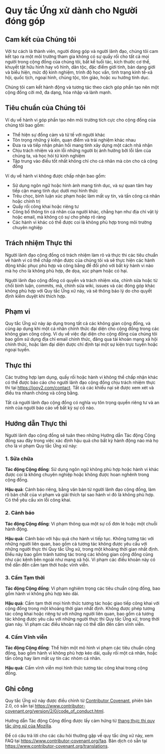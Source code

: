 # Quy tắc Ứng xử dành cho Người đóng góp

## Cam kết của Chúng tôi

Với tư cách là thành viên, người đóng góp và người lãnh đạo, chúng tôi cam kết tạo ra một môi trường tham gia không có sự quấy rối cho tất cả mọi người trong cộng đồng của chúng tôi, bất kể tuổi tác, kích thước cơ thể, khuyết tật hữu hình hay vô hình, dân tộc, đặc điểm giới tính, bản dạng giới và biểu hiện, mức độ kinh nghiệm, trình độ học vấn, tình trạng kinh tế-xã hội, quốc tịch, ngoại hình, chủng tộc, tôn giáo, hoặc xu hướng tính dục.

Chúng tôi cam kết hành động và tương tác theo cách góp phần tạo nên một cộng đồng cởi mở, đa dạng, hòa nhập và lành mạnh.

## Tiêu chuẩn của Chúng tôi

Ví dụ về hành vi góp phần tạo nên môi trường tích cực cho cộng đồng của chúng tôi bao gồm:

- Thể hiện sự đồng cảm và tử tế với người khác
- Tôn trọng những ý kiến, quan điểm và trải nghiệm khác nhau
- Đưa ra và tiếp nhận phản hồi mang tính xây dựng một cách nhã nhặn
- Chịu trách nhiệm và xin lỗi những người bị ảnh hưởng bởi lỗi lầm của chúng ta, và học hỏi từ kinh nghiệm
- Tập trung vào điều tốt nhất không chỉ cho cá nhân mà còn cho cả cộng đồng

Ví dụ về hành vi không được chấp nhận bao gồm:

- Sử dụng ngôn ngữ hoặc hình ảnh mang tính dục, và sự quan tâm hay tiếp cận mang tính dục dưới mọi hình thức
- Trêu chọc, bình luận xúc phạm hoặc làm mất uy tín, và tấn công cá nhân hoặc chính trị
- Quấy rối công khai hoặc riêng tư
- Công bố thông tin cá nhân của người khác, chẳng hạn như địa chỉ vật lý hoặc email, mà không có sự cho phép rõ ràng
- Các hành vi khác có thể được coi là không phù hợp trong môi trường chuyên nghiệp

## Trách nhiệm Thực thi

Người lãnh đạo cộng đồng có trách nhiệm làm rõ và thực thi các tiêu chuẩn về hành vi có thể chấp nhận được của chúng tôi và sẽ thực hiện các hành động khắc phục phù hợp và công bằng để đối phó với bất kỳ hành vi nào mà họ cho là không phù hợp, đe dọa, xúc phạm hoặc có hại.

Người lãnh đạo cộng đồng có quyền và trách nhiệm xóa, chỉnh sửa hoặc từ chối bình luận, commits, mã, chỉnh sửa wiki, issues và các đóng góp khác không phù hợp với Quy tắc Ứng xử này, và sẽ thông báo lý do cho quyết định kiểm duyệt khi thích hợp.

## Phạm vi

Quy tắc Ứng xử này áp dụng trong tất cả các không gian cộng đồng, và cũng áp dụng khi một cá nhân chính thức đại diện cho cộng đồng trong các không gian công cộng. Ví dụ về việc đại diện cho cộng đồng của chúng tôi bao gồm sử dụng địa chỉ email chính thức, đăng qua tài khoản mạng xã hội chính thức, hoặc làm đại diện được chỉ định tại một sự kiện trực tuyến hoặc ngoại tuyến.

## Thực thi

Các trường hợp lạm dụng, quấy rối hoặc hành vi không thể chấp nhận khác có thể được báo cáo cho người lãnh đạo cộng đồng chịu trách nhiệm thực thi tại https://jooy2.com/contact. Tất cả các khiếu nại sẽ được xem xét và điều tra nhanh chóng và công bằng.

Tất cả người lãnh đạo cộng đồng có nghĩa vụ tôn trọng quyền riêng tư và an ninh của người báo cáo về bất kỳ sự cố nào.

## Hướng dẫn Thực thi

Người lãnh đạo cộng đồng sẽ tuân theo những Hướng dẫn Tác động Cộng đồng sau đây trong việc xác định hậu quả cho bất kỳ hành động nào mà họ cho là vi phạm Quy tắc Ứng xử này:

### 1. Sửa chữa

**Tác động Cộng đồng**: Sử dụng ngôn ngữ không phù hợp hoặc hành vi khác được coi là không chuyên nghiệp hoặc không được hoan nghênh trong cộng đồng.

**Hậu quả**: Cảnh báo riêng, bằng văn bản từ người lãnh đạo cộng đồng, làm rõ bản chất của vi phạm và giải thích tại sao hành vi đó là không phù hợp. Có thể yêu cầu xin lỗi công khai.

### 2. Cảnh báo

**Tác động Cộng đồng**: Vi phạm thông qua một sự cố đơn lẻ hoặc một chuỗi hành động.

**Hậu quả**: Cảnh báo với hậu quả cho hành vi tiếp tục. Không tương tác với những người liên quan, bao gồm cả tương tác không được yêu cầu với những người thực thi Quy tắc Ứng xử, trong một khoảng thời gian nhất định. Điều này bao gồm tránh tương tác trong các không gian cộng đồng cũng như các kênh bên ngoài như mạng xã hội. Vi phạm các điều khoản này có thể dẫn đến cấm tạm thời hoặc vĩnh viễn.

### 3. Cấm Tạm thời

**Tác động Cộng đồng**: Vi phạm nghiêm trọng các tiêu chuẩn cộng đồng, bao gồm hành vi không phù hợp kéo dài.

**Hậu quả**: Cấm tạm thời mọi hình thức tương tác hoặc giao tiếp công khai với cộng đồng trong một khoảng thời gian nhất định. Không được phép tương tác công khai hoặc riêng tư với những người liên quan, bao gồm cả tương tác không được yêu cầu với những người thực thi Quy tắc Ứng xử, trong thời gian này. Vi phạm các điều khoản này có thể dẫn đến cấm vĩnh viễn.

### 4. Cấm Vĩnh viễn

**Tác động Cộng đồng**: Thể hiện một mô hình vi phạm các tiêu chuẩn cộng đồng, bao gồm hành vi không phù hợp kéo dài, quấy rối một cá nhân, hoặc tấn công hay làm mất uy tín các nhóm cá nhân.

**Hậu quả**: Cấm vĩnh viễn mọi hình thức tương tác công khai trong cộng đồng.

## Ghi công

Quy tắc Ứng xử này được điều chỉnh từ [Contributor Covenant][homepage], phiên bản 2.0, có sẵn tại https://www.contributor-covenant.org/version/2/0/code_of_conduct.html.

Hướng dẫn Tác động Cộng đồng được lấy cảm hứng từ [thang thực thi quy tắc ứng xử của Mozilla](https://github.com/mozilla/diversity).

[homepage]: https://www.contributor-covenant.org

Để có câu trả lời cho các câu hỏi thường gặp về quy tắc ứng xử này, xem FAQ tại https://www.contributor-covenant.org/faq. Bản dịch có sẵn tại https://www.contributor-covenant.org/translations.
